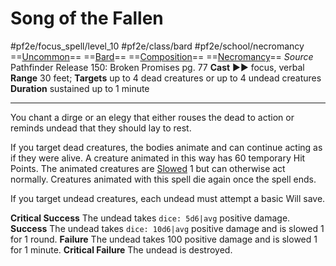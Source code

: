 # Song of the Fallen
#pf2e/focus_spell/level_10 #pf2e/class/bard #pf2e/school/necromancy 
==[Uncommon](../../../rules/traits/uncommon.md)== ==[Bard](../../../rules/traits/bard.md)== ==[Composition](../../../rules/traits/composition.md)== ==[Necromancy](../../../rules/traits/necromancy.md)==
*Source* Pathfinder Release 150: Broken Promises pg. 77
**Cast** ►► focus, verbal
**Range** 30 feet; **Targets** up to 4 dead creatures or up to 4 undead creatures
**Duration** sustained up to 1 minute

---
You chant a dirge or an elegy that either rouses the dead to action or reminds undead that they should lay to rest.

If you target dead creatures, the bodies animate and can continue acting as if they were alive. A creature animated in this way has 60 temporary Hit Points. The animated creatures are [Slowed](../../../Conditions/Slowed.md) 1 but can otherwise act normally. Creatures animated with this spell die again once the spell ends.

If you target undead creatures, each undead must attempt a basic Will save.

**Critical Success** The undead takes `dice: 5d6|avg` positive damage.
**Success** The undead takes `dice: 10d6|avg` positive damage and is slowed 1 for 1 round.
**Failure** The undead takes 100 positive damage and is slowed 1 for 1 minute.
**Critical Failure** The undead is destroyed.